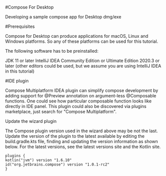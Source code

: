 #Compose For Desktop

Developing a sample compose app for Desktop dmg/exe

#Prerequisites

Compose for Desktop can produce applications for macOS, Linux and Windows platforms. So any of these platforms can be used for this tutorial.

The following software has to be preinstalled:

JDK 11 or later
IntelliJ IDEA Community Edition or Ultimate Edition 2020.3 or later (other editors could be used, but we assume you are using IntelliJ IDEA in this tutorial)

#IDE plugin

Compose Multiplatform IDEA plugin can simplify compose development by adding support for @Preview annotation on argument-less @Composable functions. One could see how particular composable function looks like directly in IDE panel. This plugin could also be discovered via plugins marketplace, just search for "Compose Multiplatform".

Update the wizard plugin

The Compose plugin version used in the wizard above may be not the last. Update the version of the plugin to the latest available by editing the build.gradle.kts file, finding and updating the version information as shown below. For the latest versions, see the latest versions site and the Kotlin site.
```
plugins {
kotlin("jvm") version "1.6.10"
id("org.jetbrains.compose") version "1.0.1-rc2"
}
```


